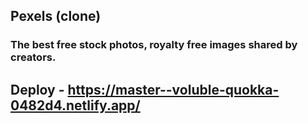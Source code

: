 ## Pexels (clone)
### The best free stock photos, royalty free images shared by creators.

## Deploy - https://master--voluble-quokka-0482d4.netlify.app/
